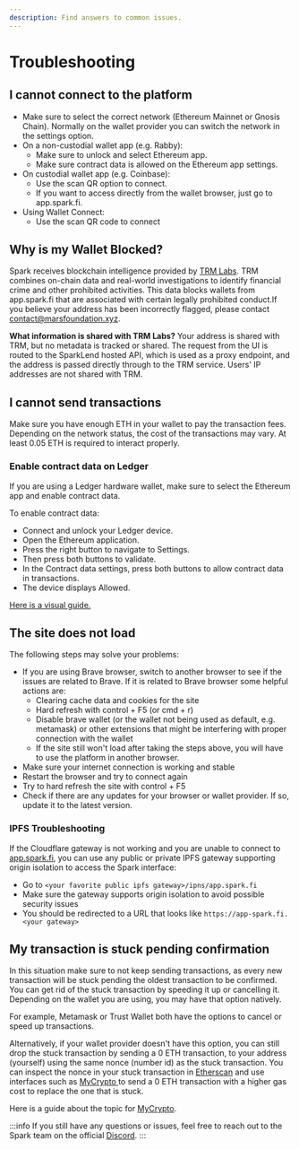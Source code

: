 ```yaml
---
description: Find answers to common issues.
---
```


# Troubleshooting

## I cannot connect to the platform

* Make sure to select the correct network (Ethereum Mainnet or Gnosis Chain). Normally on the wallet provider you can switch the network in the settings option.
* On a non-custodial wallet app (e.g. Rabby):
  * Make sure to unlock and select Ethereum app.
  * Make sure contract data is allowed on the Ethereum app settings.
* On custodial wallet app (e.g. Coinbase):
  * Use the scan QR option to connect.
  * If you want to access directly from the wallet browser, just go to app.spark.fi.
* Using Wallet Connect:
  * Use the scan QR code to connect

## Why is my Wallet Blocked?

Spark receives blockchain intelligence provided by [TRM Labs](https://www.trmlabs.com/). TRM combines on-chain data and real-world investigations to identify financial crime and other prohibited activities. This data blocks wallets from app.spark.fi that are associated with certain legally prohibited conduct.If you believe your address has been incorrectly flagged, please contact [contact@marsfoundation.xyz](mailto:contact@marsfoundation.xyz).

**What information is shared with TRM Labs?** Your address is shared with TRM, but no metadata is tracked or shared. The request from the UI is routed to the SparkLend hosted API, which is used as a proxy endpoint, and the address is passed directly through to the TRM service. Users' IP addresses are not shared with TRM.

## I cannot send transactions

Make sure you have enough ETH in your wallet to pay the transaction fees. Depending on the network status, the cost of the transactions may vary. At least 0.05 ETH is required to interact properly.

### Enable contract data on Ledger

If you are using a Ledger hardware wallet, make sure to select the Ethereum app and enable contract data.

To enable contract data:

* Connect and unlock your Ledger device.
* Open the Ethereum application.
* Press the right button to navigate to Settings.
* Then press both buttons to validate.
* In the Contract data settings, press both buttons to allow contract data in transactions.
* The device displays Allowed.

[Here is a visual guide.](https://teckers.co/uniswap-ledger/)

## The site does not load

The following steps may solve your problems:

* If you are using Brave browser, switch to another browser to see if the issues are related to Brave. If it is related to Brave browser some helpful actions are:
  * Clearing cache data and cookies for the site
  * Hard refresh with control + F5 (or cmd + r)
  * Disable brave wallet (or the wallet not being used as default, e.g. metamask) or other extensions that might be interfering with proper connection with the wallet
  * If the site still won't load after taking the steps above, you will have to use the platform in another browser.
* Make sure your internet connection is working and stable
* Restart the browser and try to connect again
* Try to hard refresh the site with control + F5
* Check if there are any updates for your browser or wallet provider. If so, update it to the latest version.

### IPFS Troubleshooting

If the Cloudflare gateway is not working and you are unable to connect to [app.spark.fi](https://app.spark.fi), you can use any public or private IPFS gateway supporting origin isolation to access the Spark interface:

* Go to `<your favorite public ipfs gateway>/ipns/app.spark.fi`
* Make sure the gateway supports origin isolation to avoid possible security issues
* You should be redirected to a URL that looks like `https://app-spark.fi.<your gateway>`

## My transaction is stuck pending confirmation

In this situation make sure to not keep sending transactions, as every new transaction will be stuck pending the oldest transaction to be confirmed. You can get rid of the stuck transaction by speeding it up or cancelling it. Depending on the wallet you are using, you may have that option natively.

For example, Metamask or Trust Wallet both have the options to cancel or speed up transactions.

Alternatively, if your wallet provider doesn't have this option, you can still drop the stuck transaction by sending a 0 ETH transaction, to your address (yourself) using the same nonce (number id) as the stuck transaction. You can inspect the nonce in your stuck transaction in [Etherscan](https://etherscan.io) and use interfaces such as [MyCrypto ](https://mycrypto.com/)to send a 0 ETH transaction with a higher gas cost to replace the one that is stuck.

Here is a guide about the topic for [MyCrypto](https://support.mycrypto.com/how-to/sending/checking-or-replacing-a-transaction-after-it-has-been-sent).

:::info
If you still have any questions or issues, feel free to reach out to the Spark team on the official [Discord](https://discord.com/sparkdao).
:::
